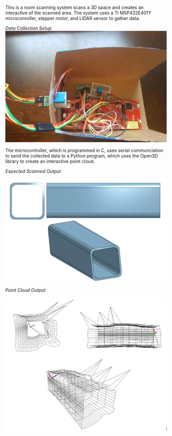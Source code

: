 This is a room scanning system scans a 3D space and creates an interactive of the scanned area. The system uses a TI MSP432E401Y microconroller, stepper motor, and LIDAR sensor to gather data. 

*Data Collection Setup*
![image](Pictures/Setup.jpg)


The microcontroller, which is programmed in C, uses serial communciation to send the collected data to a Python program, which uses the Open3D library to create an interactive point cloud.

*Expected Scanned Output*

![image](Pictures/Expected_Putput.jpg)


*Point Cloud Output*

![image](Pictures/Actual_Output.jpg)



